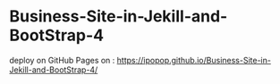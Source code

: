 # Business-Site-in-Jekill-and-BootStrap-4


deploy on GitHub Pages on :
https://ipopop.github.io/Business-Site-in-Jekill-and-BootStrap-4/